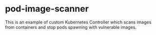 # pod-image-scanner
This is an example of custom Kubernetes Controller which scans images from containers and stop pods spawning with vulnerable images.
